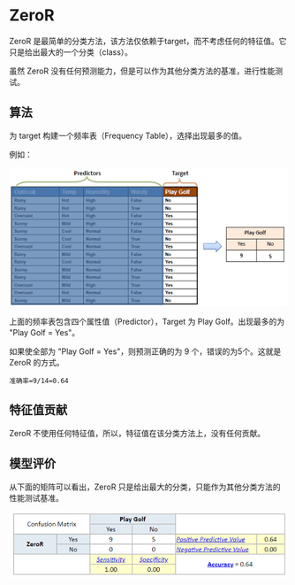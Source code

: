 # ZeroR

ZeroR 是最简单的分类方法，该方法仅依赖于target，而不考虑任何的特征值。它只是给出最大的一个分类（class）。

虽然 ZeroR 没有任何预测能力，但是可以作为其他分类方法的基准，进行性能测试。

## 算法

为 target 构建一个频率表（Frequency Table），选择出现最多的值。

例如：

![](images/2019-10-27-09-42-33.png)

上面的频率表包含四个属性值（Predictor），Target 为 Play Golf。出现最多的为 "Play Golf = Yes"。

如果使全部为 "Play Golf = Yes"，则预测正确的为 9 个，错误的为5个。这就是 ZeroR 的方式。

    准确率=9/14=0.64

## 特征值贡献

ZeroR 不使用任何特征值，所以，特征值在该分类方法上，没有任何贡献。

## 模型评价

从下面的矩阵可以看出，ZeroR 只是给出最大的分类，只能作为其他分类方法的性能测试基准。

![](images/2019-10-27-09-45-43.png)
